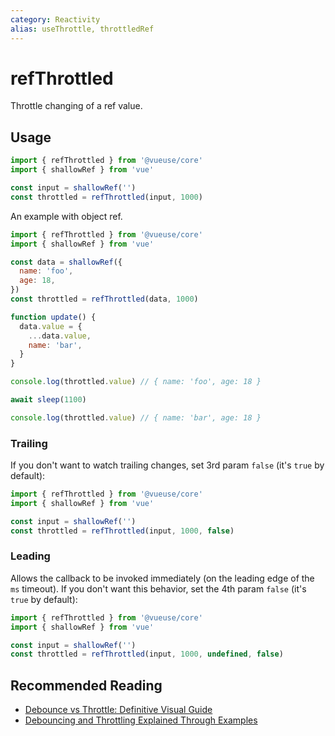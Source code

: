 ```yaml
---
category: Reactivity
alias: useThrottle, throttledRef
---
```


# refThrottled

Throttle changing of a ref value.

## Usage

```js {5}
import { refThrottled } from '@vueuse/core'
import { shallowRef } from 'vue'

const input = shallowRef('')
const throttled = refThrottled(input, 1000)
```

An example with object ref.

```js
import { refThrottled } from '@vueuse/core'
import { shallowRef } from 'vue'

const data = shallowRef({
  name: 'foo',
  age: 18,
})
const throttled = refThrottled(data, 1000)

function update() {
  data.value = {
    ...data.value,
    name: 'bar',
  }
}

console.log(throttled.value) // { name: 'foo', age: 18 }

await sleep(1100)

console.log(throttled.value) // { name: 'bar', age: 18 }
```

### Trailing

If you don't want to watch trailing changes, set 3rd param `false` (it's `true` by default):

```js
import { refThrottled } from '@vueuse/core'
import { shallowRef } from 'vue'

const input = shallowRef('')
const throttled = refThrottled(input, 1000, false)
```

### Leading

Allows the callback to be invoked immediately (on the leading edge of the `ms` timeout). If you don't want this behavior, set the 4th param `false` (it's `true` by default):

```js
import { refThrottled } from '@vueuse/core'
import { shallowRef } from 'vue'

const input = shallowRef('')
const throttled = refThrottled(input, 1000, undefined, false)
```

## Recommended Reading

- [Debounce vs Throttle: Definitive Visual Guide](https://kettanaito.com/blog/debounce-vs-throttle)
- [Debouncing and Throttling Explained Through Examples](https://css-tricks.com/debouncing-throttling-explained-examples/)
